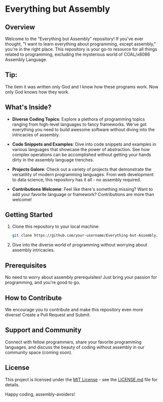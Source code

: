 # Everything but Assembly

## Overview

Welcome to the "Everything but Assembly" repository! If you've ever thought, "I want to learn everything about programming, except assembly," you're in the right place. This repository is your go-to resource for all things related to programming, excluding the mysterious world of COAL/x8086 Assembly Language.
## Tip: 
The tiem it was written only God and I know how these programs work. Now only God knows how they work. 

## What's Inside?

- **Diverse Coding Topics**: Explore a plethora of programming topics ranging from high-level languages to fancy frameworks. We've got everything you need to build awesome software without diving into the intricacies of assembly.

- **Code Snippets and Examples**: Dive into code snippets and examples in various languages that showcase the power of abstraction. See how complex operations can be accomplished without getting your hands dirty in the assembly language trenches.

- **Projects Galore**: Check out a variety of projects that demonstrate the versatility of modern programming languages. From web development to data science, this repository has it all - no assembly required.

- **Contributions Welcome**: Feel like there's something missing? Want to add your favorite language or framework? Contributions are more than welcome!

## Getting Started

1. Clone this repository to your local machine:
    ```bash
    git clone https://github.com/your-username/Everything-but-Assembly.git
    ```

2. Dive into the diverse world of programming without worrying about assembly intricacies.

## Prerequisites

No need to worry about assembly prerequisites! Just bring your passion for programming, and you're good to go.

## How to Contribute

We encourage you to contribute and make this repository even more diverse! Create a Pull Request and Submit. 
## Support and Community

Connect with fellow programmers, share your favorite programming languages, and discuss the beauty of coding without assembly in our community space (coming soon).

## License

This project is licensed under the [MIT License](LICENSE.md) - see the [LICENSE.md](LICENSE.md) file for details.

Happy coding, assembly-avoiders!
